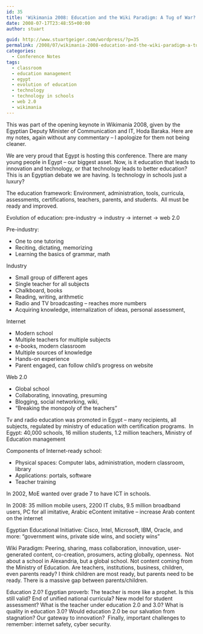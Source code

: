 ```yaml
---
id: 35
title: 'Wikimania 2008: Education and the Wiki Paradigm: A Tug of War?'
date: 2008-07-17T23:48:55+00:00
author: stuart

guid: http://www.stuartgeiger.com/wordpress/?p=35
permalink: /2008/07/wikimania-2008-education-and-the-wiki-paradigm-a-tug-of-war/
categories:
  - Conference Notes
tags:
  - classroom
  - education management
  - egypt
  - evolution of education
  - technology
  - technology in schools
  - web 2.0
  - wikimania
---
```

This was part of the opening keynote in Wikimania 2008, given by the Egyptian Deputy Minister of Communication and IT, Hoda Baraka. Here are my notes, again without any commentary &#8211; I apologize for them not being cleaner.

<!--more-->

We are very proud that Egypt is hosting this conference. There are many young people in Egypt – our biggest asset. Now, is it education that leads to innovation and technology, or that technology leads to better education? This is an Egyptian debate we are having. Is technology in schools just a luxury?

The education framework: Environment, administration, tools, curricula, assessments, certifications, teachers, parents, and students.  All must be ready and improved.

Evolution of education: pre-industry -> industry -> internet -> web 2.0
  
Pre-industry:

  * One to one tutoring
  * Reciting, dictating, memorizing
  * Learning the basics of grammar, math

Industry

  * Small group of different ages
  * Single teacher for all subjects
  * Chalkboard, books
  * Reading, writing, arithmetic
  * Radio and TV broadcasting – reaches more numbers
  * Acquiring knowledge, internalization of ideas, personal assessment,

Internet

  * Modern school
  * Multiple teachers for multiple subjects
  * e-books, modern classroom
  * Multiple sources of knowledge
  * Hands-on experience
  * Parent engaged, can follow child’s progress on website

Web 2.0

  * Global school
  * Collaborating, innovating, presuming
  * Blogging, social networking, wiki,
  * “Breaking the monopoly of the teachers”

Tv and radio education was promoted in Egypt – many recipients, all subjects, regulated by ministry of education with certification programs.  In Egypt: 40,000 schools, 16 million students, 1.2 million teachers, Ministry of Education management

Components of Internet-ready school:

  * Physical spaces: Computer labs, administration, modern classroom, library
  * Applications: portals, software
  * Teacher training

In 2002, MoE wanted over grade 7 to have ICT in schools.
  
In 2008: 35 million mobile users, 2200 IT clubs, 9.5 million broadband users, PC for all imitative, Arabic eContent imitative – increase Arab content on the internet

Egyptian Educational Initiative: Cisco, Intel, Microsoft, IBM, Oracle, and more: “government wins, private side wins, and society wins”
  
Wiki Paradigm: Peering, sharing, mass collaboration, innovation, user-generated content, co-creation, prosumers, acting globally, openness.  Not about a school in Alexandria, but a global school. Not content coming from the Ministry of Education. Are teachers, institutions, business, children, even parents ready? I think children are most ready, but parents need to be ready. There is a massive gap between parents/children.

Education 2.0? Egyptian proverb: The teacher is more like a prophet. Is this still valid? End of unified national curricula? New model for student assessment? What is the teacher under education 2.0 and 3.0? What is quality in education 3.0? Would education 2.0 be our salvation from stagnation? Our gateway to innovation?  Finally, important challenges to remember: internet safety, cyber security.